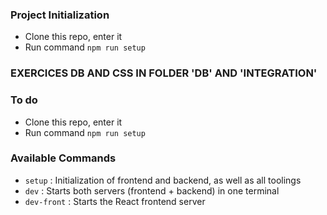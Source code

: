 ### Project Initialization

- Clone this repo, enter it
- Run command `npm run setup`

### EXERCICES DB AND CSS IN FOLDER 'DB' AND 'INTEGRATION'

### To do

- Clone this repo, enter it
- Run command `npm run setup`

### Available Commands

- `setup` : Initialization of frontend and backend, as well as all toolings
- `dev` : Starts both servers (frontend + backend) in one terminal
- `dev-front` : Starts the React frontend server
